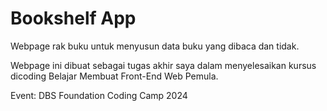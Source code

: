 # Bookshelf App

Webpage rak buku untuk menyusun data buku yang dibaca dan tidak.

Webpage ini dibuat sebagai tugas akhir saya
dalam menyelesaikan kursus dicoding  Belajar Membuat Front-End Web Pemula.

Event: DBS Foundation Coding Camp 2024
